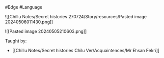 #Edge #Language

![[Chillu Notes/Secret histories 270724/Story/resources/Pasted image 20240506011430.png]]

![[Pasted image 20240505210603.png]]

Taught by:
- [[Chillu Notes/Secret histories Chilu Ver/Acquaintences/Mr Ehsan Fekri]]